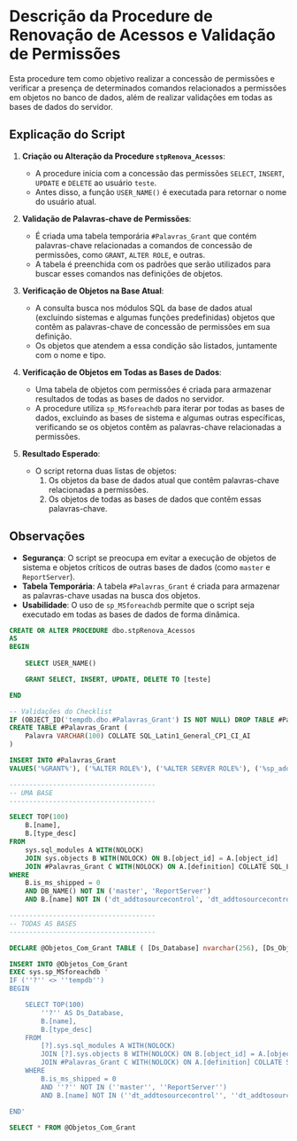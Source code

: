 # Descrição da Procedure de Renovação de Acessos e Validação de Permissões

Esta procedure tem como objetivo realizar a concessão de permissões e verificar a presença de determinados comandos relacionados a permissões em objetos no banco de dados, além de realizar validações em todas as bases de dados do servidor.

## Explicação do Script

1. **Criação ou Alteração da Procedure `stpRenova_Acessos`**:
   - A procedure inicia com a concessão das permissões `SELECT`, `INSERT`, `UPDATE` e `DELETE` ao usuário `teste`.
   - Antes disso, a função `USER_NAME()` é executada para retornar o nome do usuário atual.

2. **Validação de Palavras-chave de Permissões**:
   - É criada uma tabela temporária `#Palavras_Grant` que contém palavras-chave relacionadas a comandos de concessão de permissões, como `GRANT`, `ALTER ROLE`, e outras.
   - A tabela é preenchida com os padrões que serão utilizados para buscar esses comandos nas definições de objetos.

3. **Verificação de Objetos na Base Atual**:
   - A consulta busca nos módulos SQL da base de dados atual (excluindo sistemas e algumas funções predefinidas) objetos que contêm as palavras-chave de concessão de permissões em sua definição.
   - Os objetos que atendem a essa condição são listados, juntamente com o nome e tipo.

4. **Verificação de Objetos em Todas as Bases de Dados**:
   - Uma tabela de objetos com permissões é criada para armazenar resultados de todas as bases de dados no servidor.
   - A procedure utiliza `sp_MSforeachdb` para iterar por todas as bases de dados, excluindo as bases de sistema e algumas outras específicas, verificando se os objetos contêm as palavras-chave relacionadas a permissões.

5. **Resultado Esperado**:
   - O script retorna duas listas de objetos:
     1. Os objetos da base de dados atual que contêm palavras-chave relacionadas a permissões.
     2. Os objetos de todas as bases de dados que contêm essas palavras-chave.

## Observações
- **Segurança**: O script se preocupa em evitar a execução de objetos de sistema e objetos críticos de outras bases de dados (como `master` e `ReportServer`).
- **Tabela Temporária**: A tabela `#Palavras_Grant` é criada para armazenar as palavras-chave usadas na busca dos objetos.
- **Usabilidade**: O uso de `sp_MSforeachdb` permite que o script seja executado em todas as bases de dados de forma dinâmica.

```sql
CREATE OR ALTER PROCEDURE dbo.stpRenova_Acessos
AS
BEGIN
	
	SELECT USER_NAME()

	GRANT SELECT, INSERT, UPDATE, DELETE TO [teste]

END
```

```sql
-- Validações do Checklist
IF (OBJECT_ID('tempdb.dbo.#Palavras_Grant') IS NOT NULL) DROP TABLE #Palavras_Grant
CREATE TABLE #Palavras_Grant (
	Palavra VARCHAR(100) COLLATE SQL_Latin1_General_CP1_CI_AI
)

INSERT INTO #Palavras_Grant
VALUES('%GRANT%'), ('%ALTER ROLE%'), ('%ALTER SERVER ROLE%'), ('%sp_addrolemember %'), ('%sp_addsrvrolemember %'), ('%sp_droprolemember %'), ('%sp_grantdbaccess %'), ('%sp_dbfixedrolepermission %') 
```

```sql
-------------------------------------
-- UMA BASE
-------------------------------------

SELECT TOP(100)
    B.[name],
    B.[type_desc]
FROM
    sys.sql_modules A WITH(NOLOCK)
    JOIN sys.objects B WITH(NOLOCK) ON B.[object_id] = A.[object_id]
	JOIN #Palavras_Grant C WITH(NOLOCK) ON A.[definition] COLLATE SQL_Latin1_General_CP1_CI_AI LIKE C.Palavra
WHERE
    B.is_ms_shipped = 0
    AND DB_NAME() NOT IN ('master', 'ReportServer')
    AND B.[name] NOT IN ('dt_addtosourcecontrol', 'dt_addtosourcecontrol_u', 'dt_adduserobject', 'dt_adduserobject_vcs', 'dt_checkinobject', 'dt_checkinobject_u', 'dt_checkoutobject', 'dt_checkoutobject_u', 'dt_displayoaerror', 'dt_displayoaerror_u', 'dt_droppropertiesbyid', 'dt_dropuserobjectbyid', 'dt_generateansiname', 'dt_getobjwithprop', 'dt_getobjwithprop_u', 'dt_getpropertiesbyid', 'dt_getpropertiesbyid_u', 'dt_getpropertiesbyid_vcs', 'dt_getpropertiesbyid_vcs_u', 'dt_isundersourcecontrol', 'dt_isundersourcecontrol_u', 'dt_removefromsourcecontrol', 'dt_setpropertybyid', 'dt_setpropertybyid_u', 'dt_validateloginparams', 'dt_validateloginparams_u', 'dt_vcsenabled', 'dt_verstamp006', 'dt_verstamp007', 'dt_whocheckedout', 'dt_whocheckedout_u', 'stpChecklist_Seguranca', 'stpSecurity_Checklist')
```

```sql         
-------------------------------------
-- TODAS AS BASES
-------------------------------------

DECLARE @Objetos_Com_Grant TABLE ( [Ds_Database] nvarchar(256), [Ds_Objeto] nvarchar(256), [Ds_Tipo] nvarchar(128) )

INSERT INTO @Objetos_Com_Grant
EXEC sys.sp_MSforeachdb '
IF (''?'' <> ''tempdb'')
BEGIN

    SELECT TOP(100)
        ''?'' AS Ds_Database,
        B.[name],
        B.[type_desc]
    FROM
        [?].sys.sql_modules A WITH(NOLOCK)
        JOIN [?].sys.objects B WITH(NOLOCK) ON B.[object_id] = A.[object_id]
		JOIN #Palavras_Grant C WITH(NOLOCK) ON A.[definition] COLLATE SQL_Latin1_General_CP1_CI_AI LIKE C.Palavra
    WHERE
        B.is_ms_shipped = 0
        AND ''?'' NOT IN (''master'', ''ReportServer'')
        AND B.[name] NOT IN (''dt_addtosourcecontrol'', ''dt_addtosourcecontrol_u'', ''dt_adduserobject'', ''dt_adduserobject_vcs'', ''dt_checkinobject'', ''dt_checkinobject_u'', ''dt_checkoutobject'', ''dt_checkoutobject_u'', ''dt_displayoaerror'', ''dt_displayoaerror_u'', ''dt_droppropertiesbyid'', ''dt_dropuserobjectbyid'', ''dt_generateansiname'', ''dt_getobjwithprop'', ''dt_getobjwithprop_u'', ''dt_getpropertiesbyid'', ''dt_getpropertiesbyid_u'', ''dt_getpropertiesbyid_vcs'', ''dt_getpropertiesbyid_vcs_u'', ''dt_isundersourcecontrol'', ''dt_isundersourcecontrol_u'', ''dt_removefromsourcecontrol'', ''dt_setpropertybyid'', ''dt_setpropertybyid_u'', ''dt_validateloginparams'', ''dt_validateloginparams_u'', ''dt_vcsenabled'', ''dt_verstamp006'', ''dt_verstamp007'', ''dt_whocheckedout'', ''dt_whocheckedout_u'', ''stpChecklist_Seguranca'', ''stpSecurity_Checklist'')
            
END'
```

```sql
SELECT * FROM @Objetos_Com_Grant
```